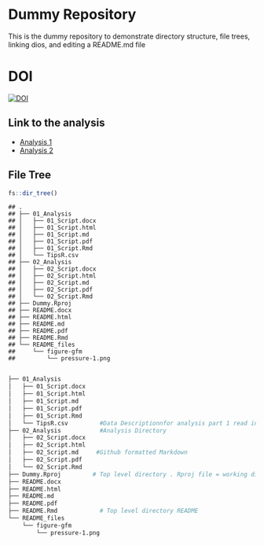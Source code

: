 # Dummy Repository

This is the dummy repository to demonstrate directory structure, file
trees, linking dios, and editing a README.md file

# DOI

[![DOI](https://zenodo.org/badge/939506658.svg)](https://doi.org/10.5281/zenodo.14933235)

## Link to the analysis

- [Analysis 1](01_Analysis./01_Script.md)
- [Analysis 2](02_Analysis/02_Script.md)

## File Tree

``` r
fs::dir_tree()
```

    ## .
    ## ├── 01_Analysis
    ## │   ├── 01_Script.docx
    ## │   ├── 01_Script.html
    ## │   ├── 01_Script.md
    ## │   ├── 01_Script.pdf
    ## │   ├── 01_Script.Rmd
    ## │   └── TipsR.csv
    ## ├── 02_Analysis
    ## │   ├── 02_Script.docx
    ## │   ├── 02_Script.html
    ## │   ├── 02_Script.md
    ## │   ├── 02_Script.pdf
    ## │   └── 02_Script.Rmd
    ## ├── Dummy.Rproj
    ## ├── README.docx
    ## ├── README.html
    ## ├── README.md
    ## ├── README.pdf
    ## ├── README.Rmd
    ## └── README_files
    ##     └── figure-gfm
    ##         └── pressure-1.png

``` bash

├── 01_Analysis
│   ├── 01_Script.docx
│   ├── 01_Script.html
│   ├── 01_Script.md
│   ├── 01_Script.pdf
│   ├── 01_Script.Rmd
│   └── TipsR.csv         #Data Descriptionnfor analysis part 1 read into 01_script.Rmd
├── 02_Analysis           #Analysis Directory
│   ├── 02_Script.docx
│   ├── 02_Script.html
│   ├── 02_Script.md     #Github formatted Markdown
│   ├── 02_Script.pdf
│   └── 02_Script.Rmd
├── Dummy.Rproj         # Top level directory . Rproj file = working directory
├── README.docx
├── README.html
├── README.md
├── README.pdf
├── README.Rmd            # Top level directory README
└── README_files
    └── figure-gfm
        └── pressure-1.png
```
